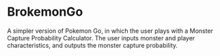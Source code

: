 # BrokemonGo
A simpler version of Pokemon Go, in which the user plays with a Monster Capture Probability Calculator.
The user inputs monster and player characteristics, and outputs the monster capture probability.
